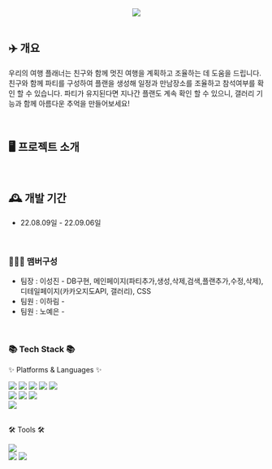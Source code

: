 <div align="center">
<img src="https://github.com/itiswhatitissss/Travel-Maker/assets/125197433/0b79fc9f-2ef5-4712-bd23-784ce9fdfbb2")>
</div>

<br>

## ✈️ 개요

우리의 여행 플래너는 친구와 함께 멋진 여행을 계획하고 조율하는 데 도움을 드립니다. 친구와 함께 파티를 구성하여 플랜을 생성해 일정과 만남장소를 조율하고 참석여부를 확인 할 수 있습니다.  파티가 유지된다면 지나간 플랜도 계속 확인 할 수 있으니, 갤러리 기능과 함께 아름다운 추억을 만들어보세요!

<br>

## 🖥️ 프로젝트 소개



<br>

## 🕰️ 개발 기간

* 22.08.09일 - 22.09.06일

<br>

### 🧑‍🤝‍🧑 맴버구성

 - 팀장 : 이성진 - DB구현, 메인페이지(파티추가,생성,삭제,검색,플랜추가,수정,삭제), 디테일페이지(카카오지도API, 갤러리), CSS
 - 팀원 : 이하림 - 
 - 팀원 : 노예은 -

<br>


<div align=left>
	<h3>📚 Tech Stack 📚</h3>
	<p>✨ Platforms & Languages ✨</p>
</div>
<div align="left">
	<img src="https://img.shields.io/badge/Java-007396?style=flat&logo=Conda-Forge&logoColor=white" />
	<img src="https://img.shields.io/badge/HTML5-E34F26?style=flat&logo=HTML5&logoColor=white" />
	<img src="https://img.shields.io/badge/CSS3-1572B6?style=flat&logo=CSS3&logoColor=white" />
	<img src="https://img.shields.io/badge/JavaScript-F7DF1E?style=flat&logo=JavaScript&logoColor=white" />
	<img src="https://img.shields.io/badge/jQuery-0769AD?style=flat&logo=jQuery&logoColor=white" />
	<br>
	<img src="https://img.shields.io/badge/Spring-6DB33F?style=flat&logo=Spring&logoColor=white" />
	<img src="https://img.shields.io/badge/Bootstrap-7952B3?style=flat&logo=Bootstrap&logoColor=white" />
	<img src="https://img.shields.io/badge/Mybatis-000000?style=flat&logo=Fluentd&logoColor=white" />
	<br>
	<img src="https://img.shields.io/badge/MySQL-4479A1?style=flat&logo=MySQL&logoColor=white" />
</div>

<br>

<div align=left>
	<p>🛠 Tools 🛠</p>
</div>
<div align=left>
	<img src="https://img.shields.io/badge/IntelliJIDEA%20IDE-2C2255?style=flat&logo=intellijidea&logoColor=white" />
	<br>
	<img src="https://img.shields.io/badge/Tomcat-F8DC75?style=flat&logo=ApacheTomcat&logoColor=white" />
	<img src="https://img.shields.io/badge/GitHub-181717?style=flat&logo=GitHub&logoColor=white" />
</div>
